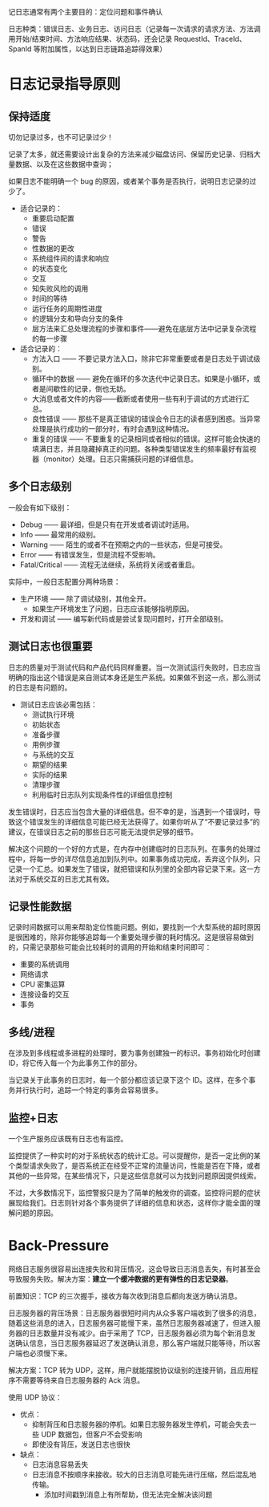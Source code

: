 记日志通常有两个主要目的：定位问题和事件确认

日志种类：错误日志、业务日志、访问日志（记录每一次请求的请求方法、方法调用开始/结束时间、方法响应结果、状态码，还会记录 RequestId、TraceId、SpanId 等附加属性，以达到日志链路追踪得效果）

# 日志记录指导原则

## 保持适度

切勿记录过多，也不可记录过少！

记录了太多，就还需要设计出复杂的方法来减少磁盘访问、保留历史记录、归档大量数据、以及在这些数据中查询；

如果日志不能明确一个 bug 的原因，或者某个事务是否执行，说明日志记录的过少了。

- 适合记录的：
  - 重要启动配置
  - 错误
  - 警告
  - 性数据的更改
  - 系统组件间的请求和响应
  - 的状态变化
  - 交互
  - 知失败风险的调用
  - 时间的等待
  - 运行任务的周期性进度
  - 的逻辑分支和导向分支的条件
  - 层方法来汇总处理流程的步骤和事件——避免在底层方法中记录复杂流程的每一步骤
- 适合记录的：
  - 方法入口 —— 不要记录方法入口，除非它非常重要或者是日志处于调试级别。
  - 循环中的数据 —— 避免在循环的多次迭代中记录日志。如果是小循环，或者是间歇性的记录，倒也无妨。
  - 大消息或者文件的内容——截断或者使用一些有利于调试的方式进行汇总。
  - 良性错误 —— 那些不是真正错误的错误会令日志的读者感到困惑。当异常处理是执行成功的一部分时，有时会遇到这种情况。
  - 重复的错误 —— 不要重复的记录相同或者相似的错误。这样可能会快速的填满日志，并且隐藏掉真正的问题。各种类型错误发生的频率最好有监视器（monitor）处理。日志只需捕获问题的详细信息。

## 多个日志级别

一般会有如下级别：

- Debug —— 最详细，但是只有在开发或者调试时适用。
- Info —— 最常用的级别。
- Warning —— 陌生的或者不在预期之内的一些状态，但是可接受。
- Error —— 有错误发生，但是流程不受影响。
- Fatal/Critical —— 流程无法继续，系统将关闭或者重启。

实际中，一般日志配置分两种场景：

- 生产环境 —— 除了调试级别，其他全开。
  - 如果生产环境发生了问题，日志应该能够指明原因。
- 开发和调试 —— 编写新代码或是尝试复现问题时，打开全部级别。

## 测试日志也很重要

日志的质量对于测试代码和产品代码同样重要。当一次测试运行失败时，日志应当明确的指出这个错误是来自测试本身还是生产系统。如果做不到这一点，那么测试的日志是有问题的。

- 测试日志应该必需包括：
  - 测试执行环境
  - 初始状态
  - 准备步骤
  - 用例步骤
  - 与系统的交互
  - 期望的结果
  - 实际的结果
  - 清理步骤
  - 利用临时日志队列实现条件性的详细信息控制

发生错误时，日志应当包含大量的详细信息。但不幸的是，当遇到一个错误时，导致这个错误发生的详细信息可能已经无法获得了。如果你听从了“不要记录过多”的建议，在错误日志之前的那些日志可能无法提供足够的细节。

解决这个问题的一个好的方式是，在内存中创建临时的日志队列。在事务的处理过程中，将每一步的详尽信息追加到队列中。如果事务成功完成，丢弃这个队列，只记录一个汇总。如果发生了错误，就把错误和队列里的全部内容记录下来。这一方法对于系统交互的日志尤其有效。

## 记录性能数据

记录时间数据可以用来帮助定位性能问题。例如，要找到一个大型系统的超时原因是很困难的，除非你能够追踪每一个重要处理步骤的耗时情况。这是很容易做到的，只需记录那些可能会比较耗时的调用的开始和结束时间即可：

- 重要的系统调用
- 网络请求
- CPU 密集运算
- 连接设备的交互
- 事务

## 多线/进程

在涉及到多线程或多进程的处理时，要为事务创建独一的标识。事务初始化时创建 ID，将它传入每一个为此事务工作的部分。

当记录关于此事务的日志时，每一个部分都应该记录下这个 ID。这样，在多个事务并行执行时，追踪一个特定的事务会容易很多。

## 监控+日志

一个生产服务应该既有日志也有监控。

监控提供了一种实时的对于系统状态的统计汇总。可以提醒你，是否一定比例的某个类型请求失败了，是否系统正在经受不正常的流量访问，性能是否在下降，或者其他的一些异常。在某些情况下，只是这些信息就可以为找到问题原因提供线索。

不过，大多数情况下，监控警报只是为了简单的触发你的调查。监控将问题的症状展现给我们。日志则针对各个事务提供了详细的信息和状态，这样你才能全面的理解问题的原因。

# Back-Pressure

网络日志服务很容易出连接失败和背压情况，这会导致日志消息丢失，有时甚至会导致服务失败。解决方案：**建立一个缓冲数据的更有弹性的日志记录器**。

前置知识：TCP 的三次握手，接收方每次收到消息后都向发送方确认消息。

日志服务器的背压场景：日志服务器很短时间内从众多客户端收到了很多的消息，随着这些消息的进入，日志服务器可能慢下来，虽然日志服务器减速了，但进入服务器的日志数量并没有减少。由于采用了 TCP，日志服务器必须为每个新消息发送确认信息，当日志服务器延迟了发送确认消息，那么客户端就只能等待，所以客户端也必须慢下来。

解决方案：TCP 转为 UDP，这样，用户就能摆脱协议级别的连接开销，且应用程序不需要等待来自日志服务器的 Ack 消息。

使用 UDP 协议：

- 优点：
  - 抑制背压和日志服务器的停机。如果日志服务器发生停机，可能会失去一些 UDP 数据包，但客户不会受影响
  - 即使没有背压，发送日志也很快
- 缺点：
  - 日志消息容易丢失
  - 日志消息不按顺序来接收。较大的日志消息可能先进行压缩，然后混乱地传输。
    - 添加时间戳到消息上有所帮助，但无法完全解决该问题
